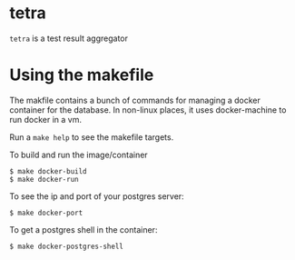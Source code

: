 # tetra

`tetra` is a test result aggregator

# Using the makefile

The makfile contains a bunch of commands for managing a docker container for
the database. In non-linux places, it uses docker-machine to run docker in a
vm.

Run a `make help` to see the makefile targets.

To build and run the image/container

    $ make docker-build
    $ make docker-run

To see the ip and port of your postgres server:

    $ make docker-port

To get a postgres shell in the container:

    $ make docker-postgres-shell
